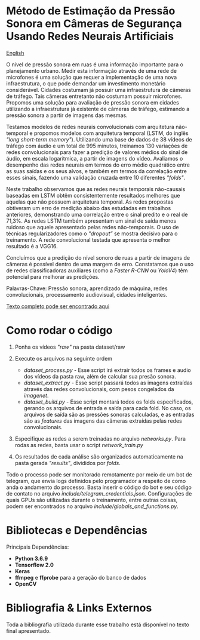 # Método de Estimação da Pressão Sonora em Câmeras de Segurança Usando Redes Neurais Artificiais
[English](https://github.com/ma-ath/tcc-matheuslima/blob/master/readme/README.en.md)
<!--[日本語](https://github.com/ma-ath/tcc-matheuslima/blob/master/readme/README.jp.md)-->

O nível de pressão sonora em ruas é uma informação importante para o planejamento urbano. Medir esta informação através de uma rede de microfones é uma solução que requer a implementação de uma nova infraestrutura, o que pode demandar um investimento monetário considerável. Cidades costumam já possuir uma infraestrutura de câmeras de tráfego. Tais câmeras entretanto não costumam possuir microfones. Propomos uma solução para avaliação de pressão sonora em cidades utilizando a infraestrutura já existente de câmeras de tráfego, estimando a pressão sonora a partir de imagens das mesmas.

Testamos modelos de redes neurais convolucionais com arquitetura não-temporal e propomos modelos com arquitetura temporal (LSTM, do inglês _"long short-term memory"_). Utilizando uma base de dados de 38 vídeos de tráfego com áudio e um total de 995 minutos, treinamos 130 variações de redes convolucionais para fazer a predição de valores médios do sinal de áudio, em escala logarítmica, a partir de imagens do vídeo. Avaliamos o desempenho das redes neurais em termos do erro médio quadrático entre as suas saídas e os seus alvos, e também em termos da correlação entre esses sinais, fazendo uma validação cruzada entre 10 diferentes _"folds"_.

Neste trabalho observamos que as redes neurais temporais não-causais baseadas em LSTM obtêm consistentemente resultados melhores que aquelas que não possuem arquitetura temporal. As redes propostas obtiveram um erro de medição abaixo das estudadas em trabalhos anteriores, demonstrando uma correlação entre o sinal predito e o real de 71,3%. As redes LSTM também apresentam um sinal de saída menos ruidoso que aquele apresentado pelas redes não-temporais. O uso de técnicas regularizadores como o _"dropout”_ se mostra decisivo para o treinamento. A rede convolucional testada que apresenta o melhor resultado é a VGG16.

Concluímos que a predição do nível sonoro de ruas a partir de imagens de câmeras é possível dentro de uma margem de erro. Constatamos que o uso de redes classificadoras auxiliares (como a _Faster R-CNN_ ou _YoloV4_) têm potencial para melhorar as predições.

Palavras-Chave: Pressão sonora, aprendizado de máquina, redes convolucionais, processamento audiovisual, cidades inteligentes.

[Texto completo pode ser encontrado aqui](https://www.monografias.poli.ufrj.br/monografias/monopoli10032736.pdf)

# Como rodar o código

1. Ponha os vídeos _"raw"_ na pasta dataset/raw
2. Execute os arquivos na seguinte ordem
   - _dataset_process.py_ - Esse script irá extrair todos os frames e audio dos vídeos da pasta raw, além de calcular sua presão sonora.
   - _dataset_extract.py_ - Esse script passará todos as imagens extraídas através das redes convolucionais, com pesos congelados da _imagenet_.
   - _dataset_build.py_   - Esse script montará todos os folds especificados, gerando os arquivos de entrada e saída para cada fold. No caso, os arquivos de saída são as pressões sonoras calculadas, e as entradas são as _features_ das imagens das câmeras extraídas pelas redes convolucionais.   

3. Especifique as redes a serem treinadas no arquivo _networks.py_. Para rodas as redes, basta usar o script _network_train.py_

4. Os resultados de cada análise são organizados automaticamente na pasta gerada _"results"_, divididos por _folds_.

Todo o processo pode ser monitorado remotamente por meio de um bot de telegram, que envia logs definidos pelo programador a respeito de como anda o andamento do processo. Basta inserir o código do bot e seu código de contato no arquivo _include/telegram_credentials.json_.
Configurações de quais GPUs são utilizadas durante o treinamento, entre outras coisas, podem ser encontrados no arquivo _include/globals_and_functions.py_.

# Bibliotecas e Dependências

Principais Dependências:
* **Python 3.6.9**
* **Tensorflow 2.0**
* **Keras**
* **ffmpeg** e **ffprobe** para a geração do banco de dados
* **OpenCV**

# Bibliografia & Links Externos
Toda a bibliografia utilizada durante esse trabalho está disponível no texto final apresentado.
